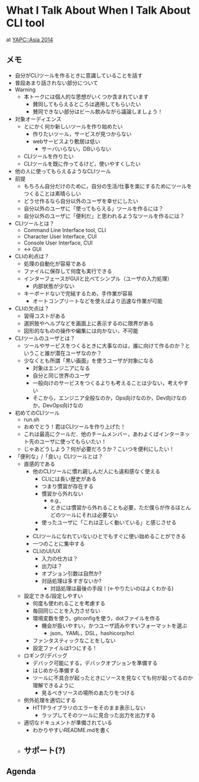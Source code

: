 What I Talk About When I Talk About CLI tool
====

at [YAPC::Asia 2014](http://yapcasia.org/2014/talk/show/b49cc53a-027b-11e4-9357-07b16aeab6a4)


## メモ

- 自分がCLIツールを作るときに意識していることを話す
- 普段あまり話されない部分について
- Warning
    - 本トークには個人的な思想がいくつか含まれています
        - 賛同してもらえるところは適用してもらいたい
        - 賛同できない部分はビール飲みながら議論しましょう！
- 対象オーディエンス
    - とにかく何か新しいツールを作り始めたい
        - 作りたいツール，サービスが見つからない
        - webサービスより敷居は低い
            - サーバいらない，DBいらない
    - CLIツールを作りたい
    - CLIツールを既に作ってるけど，使いやすくしたい
- 他の人に使ってもらえるようなCLIツール
- 前提
    - もちろん自分だけのために，自分の生活/仕事を楽にするためにツールをつくることは素晴らしい
    - どうせ作るなら自分以外のユーザを幸せにしたい
    - 自分以外のユーザに「使ってもらえる」ツールを作るには？
    - 自分以外のユーザに「便利だ」と思われるようなツールを作るには？
- CLIツールとは？
    - Command Line Interface tool, CLI
    - Character User Interface, CUI
    - Console User Interface, CUI
    - <-> GUI
- CLIの利点は？
    - 処理の自動化が容易である
    - ファイルに保存して何度も実行できる
    - インターフェースがGUIと比べてシンプル（ユーザの入力処理）
        - 内部状態が少ない
    - キーボードないで完結するため，手作業が容易
        - オートコンプリートなどを使えばより迅速な作業が可能
- CLIの欠点は？
    - 習得コストがある
    - 選択肢やヘルプなどを画面上に表示するのに限界がある
    - 図形的なものの操作や編集には向かない，不可能
- CLIツールのユーザとは？
    - ツールやサービスをつくるときに大事なのは，誰に向けて作るのか？ということ誰が潜在ユーザなのか？
    - 少なくとも所謂「黒い画面」を使うユーザが対象になる
        - 対象はエンジニアになる
        - 自分と同じ世界のユーザ
        - 一般向けのサービスをつくるよりも考えることは少ない，考えやすい
        - そこから，エンジニア全般なのか，Ops向けなのか，Dev向けなのか，DevOps向けなの
- 初めてのCLIツール
    - run.sh
    - おめでとう！君はCLIツールを作り上げた！
    - これは最高にクールだ．他のチームメンバー，あわよくばインターネット先のユーザに使ってもらいたい！
    - じゃあどうしよう？何が必要だろうか？こいつを便利にしたい！
- 「便利な」/「良い」CLIツールとは？
    - 直感的である
        - 他のCLIツールに慣れ親しんだ人にも違和感なく使える
            - CLIには長い歴史がある
            - つまり慣習が存在する
            - 慣習から外れない
                - e.g.,
                - ときには慣習から外れることも必要，ただ僕らが作るほとんどのツールにそれは必要ない
            - 使ったユーザに「これは正しく動いている」と感じさせる
            -
        - CLIツールになれていないひとでもすぐに使い始めることができる
        - 一つのことに集中する
        - CLIのUI/UX
            - 入力の仕方は？
            - 出力は？
            - オプション引数は自然か?
            - 対話処理は多すぎないか?
                - 対話処理は最後の手段！(<-やりたいのはよくわかる)
    - 設定できる/設定しやすい
        - 何度も使われることを考慮する
        - 毎回同じことを入力させない
        - 環境変数を使う，gitconfigを使う，dotファイルを作る
            - 機会が扱いやすい，かつユーザ読みやすいフォーマットを選ぶ
                - json，YAML，DSL，hashicorp/hcl
        - ファンタスティックなことをしない
        - 設定ファイルは1つにする！
    - ロギング/デバッグ
        - デバック可能にする，デバックオプションを準備する
        - はじめから準備する
        - ツールに不具合が起ったときにソースを見なくても何が起ってるのか理解できるように
            - 見るべきソースの場所のあたりをつける
    - 例外処理を適切にする
        - HTTPライブラリのエラーをそのまま表示しない
            - ラップしてそのツールに見合った出力を出力する
    - 適切なドキュメントが準備されている
        - わかりやすいREADME.mdを書く
    - サポート(?)
        -






## Agenda
